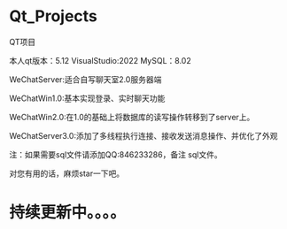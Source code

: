 # Qt_Projects

QT项目

本人qt版本：5.12    VisualStudio:2022      MySQL：8.02

WeChatServer:适合自写聊天室2.0服务器端

WeChatWin1.0:基本实现登录、实时聊天功能

WeChatWin2.0:在1.0的基础上将数据库的读写操作转移到了server上。

WeChatServer3.0:添加了多线程执行连接、接收发送消息操作、并优化了外观



注：如果需要sql文件请添加QQ:846233286，备注 sql文件。

对您有用的话，麻烦star一下吧。

# 持续更新中。。。。
